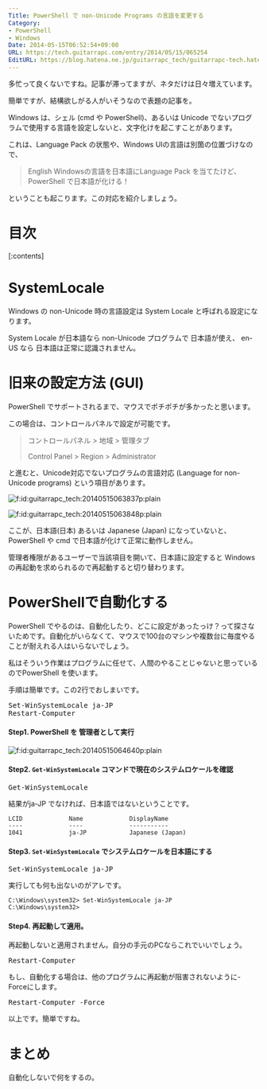 ```yaml
---
Title: PowerShell で non-Unicode Programs の言語を変更する
Category:
- PowerShell
- Windows
Date: 2014-05-15T06:52:54+09:00
URL: https://tech.guitarrapc.com/entry/2014/05/15/065254
EditURL: https://blog.hatena.ne.jp/guitarrapc_tech/guitarrapc-tech.hatenablog.com/atom/entry/12921228815724178085
---
```


多忙って良くないですね。記事が滞ってますが、ネタだけは日々増えています。

簡単ですが、結構欲しがる人がいそうなので表題の記事を。

Windows は、シェル (cmd や PowerShell)、あるいは Unicode でないプログラムで使用する言語を設定しないと、文字化けを起こすことがあります。

これは、Language Pack の状態や、Windows UIの言語は別箇の位置づけなので、

> English Windowsの言語を日本語にLanguage Pack を当てたけど、PowerShell で日本語が化ける！

ということも起こります。この対応を紹介しましょう。

# 目次

[:contents]

# SystemLocale

Windows の non-Unicode 時の言語設定は System Locale と呼ばれる設定になります。

System Locale が日本語なら non-Unicode プログラムで 日本語が使え、 en-US なら 日本語は正常に認識されません。

# 旧来の設定方法 (GUI)

PowerShell でサポートされるまで、マウスでポチポチが多かったと思います。

この場合は、コントロールパネルで設定が可能です。

> コントロールパネル > 地域 > 管理タブ
> 
> Control Panel > Region > Administrator

と進むと、Unicode対応でないプログラムの言語対応 (Language for non-Unicode programs) という項目があります。

<p><span itemscope itemtype="https://schema.org/Photograph"><img src="https://cdn-ak.f.st-hatena.com/images/fotolife/g/guitarrapc_tech/20140515/20140515063837.png" alt="f:id:guitarrapc_tech:20140515063837p:plain" title="f:id:guitarrapc_tech:20140515063837p:plain" class="hatena-fotolife" itemprop="image"></span></p>

<p><span itemscope itemtype="https://schema.org/Photograph"><img src="https://cdn-ak.f.st-hatena.com/images/fotolife/g/guitarrapc_tech/20140515/20140515063848.png" alt="f:id:guitarrapc_tech:20140515063848p:plain" title="f:id:guitarrapc_tech:20140515063848p:plain" class="hatena-fotolife" itemprop="image"></span></p>

ここが、日本語(日本) あるいは Japanese (Japan) になっていないと、PowerShell や cmd で日本語が化けて正常に動作しません。

管理者権限があるユーザーで当該項目を開いて、日本語に設定すると Windowsの再起動を求められるので再起動すると切り替わります。

# PowerShellで自動化する

PowerShell でやるのは、自動化したり、どこに設定があったっけ？って探さないためです。自動化がいらなくて、マウスで100台のマシンや複数台に毎度やることが耐えれる人はいらないでしょう。

私はそういう作業はプログラムに任せて、人間のやることじゃないと思っているのでPowerShell を使います。

手順は簡単です。この2行でおしまいです。

<pre class="brush: powershell;">
Set-WinSystemLocale ja-JP
Restart-Computer
</pre>


#### Step1. PowerShell を 管理者として実行

<p><span itemscope itemtype="https://schema.org/Photograph"><img src="https://cdn-ak.f.st-hatena.com/images/fotolife/g/guitarrapc_tech/20140515/20140515064640.png" alt="f:id:guitarrapc_tech:20140515064640p:plain" title="f:id:guitarrapc_tech:20140515064640p:plain" class="hatena-fotolife" itemprop="image"></span></p>

#### Step2. ```Get-WinSystemLocale``` コマンドで現在のシステムロケールを確認

<pre class="brush: powershell;">
Get-WinSystemLocale
</pre>

結果がja-JP でなければ、日本語ではないということです。

```
LCID             Name             DisplayName
----             ----             -----------
1041             ja-JP            Japanese (Japan)
```

#### Step3. ```Set-WinSystemLocale``` でシステムロケールを日本語にする

<pre class="brush: powershell;">
Set-WinSystemLocale ja-JP
</pre>

実行しても何も出ないのがアレです。

```
C:\Windows\system32> Set-WinSystemLocale ja-JP
C:\Windows\system32>
```

#### Step4. 再起動して適用。

再起動しないと適用されません。自分の手元のPCならこれでいいでしょう。

<pre class="brush: powershell;">
Restart-Computer
</pre>


もし、自動化する場合は、他のプログラムに再起動が阻害されないように-Forceにします。

<pre class="brush: powershell;">
Restart-Computer -Force
</pre>

以上です。簡単ですね。

# まとめ

自動化しないで何をするの。
